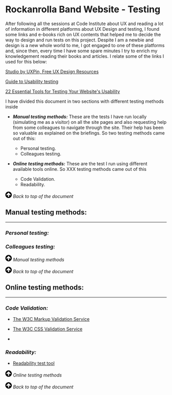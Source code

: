 # __Rockanrolla Band Website - Testing__

After following all the sessions at Code Institute about UX and reading a lot of information in different platforms about UX Design and testing, I found some links and e-books rich on UX contents that helped me to decide the way to design and run tests on this project. Despite I am a newbie and design is a new whole world to me, I got engaged to one of these platforms and, since then, every time I have some spare minutes I try to enrich my knowledgement reading their books and articles. I relate some of the links I used for this below: 

[Studio by UXPin, Free UX Design Resources](https://www.uxpin.com/studio/)

[Guide to Usability testing](https://www.uxpin.com/studio/ebooks/guide-to-usability-testing/)

[22 Essential Tools for Testing Your Website's Usability](https://mashable.com/2011/09/30/website-usability-tools/?europe=true)

I have divided this document in two sections with different testing methods inside

+ __*Manual testing methods:*__ These are the tests I have run locally (simulating me as a visitor) on all the site pages and also requesting help from some colleagues to navigate through the site. Their help has been so valuable as explained on the briefings. So two testing methods came out of this:
    - Personal testing.
    - Colleagues testing.

+ __*Online testing methods:*__ These are the test I run using different available tools online. So XXX testing methods came out of this
    - Code Validation. 
    - Readability.

[![Back to top of the document](assets/images/icons/buttonup_20_20.jpg)](#rockanrolla-band-website---testing) *Back to top of the document*
  
## __Manual testing methods:__
---
### __*Personal testing:*__ 
### __*Colleagues testing:*__ 

[![Manual testing methods](assets/images/icons/buttonup_20_20.jpg)](#manual-testing-methods) *Manual testing methods*

[![Back to top of the document](assets/images/icons/buttonup_20_20.jpg)](#rockanrolla-band-website---testing) *Back to top of the document*

## __Online testing methods:__
---

### __*Code Validation:*__ 

+ [The W3C Markup Validation Service](https://validator.w3.org/)

+ [The W3C CSS Validation Service](https://jigsaw.w3.org/css-validator/validator.html.en)

+ 

### __*Readability:*__ 

+ [Readability test tool](https://www.webfx.com/tools/read-able/check.php?tab=Test+By+Url&uri=https%3A%2F%2Fdanmtt.github.io%2Frockanrolla%2F)


[![Online testing methods](assets/images/icons/buttonup_20_20.jpg)](#online-testing-methods) *Online testing methods*

[![Back to top of the document](assets/images/icons/buttonup_20_20.jpg)](#rockanrolla-band-website---testing) *Back to top of the document*








